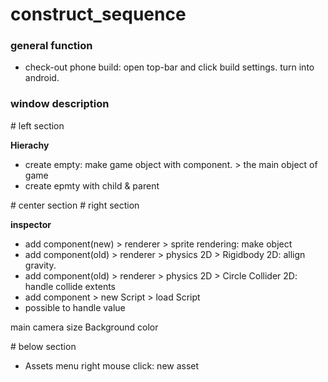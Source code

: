 # construct_sequence

### general function

- check-out phone build: open top-bar and click build settings. turn into android.

### window description

\# left section

**Hierachy**

- create empty: make game object with component. > the main object of game
- create epmty with child & parent

\# center section
\# right section

**inspector**

- add component(new) > renderer > sprite rendering: make object
- add component(old) > renderer > physics 2D > Rigidbody 2D: allign gravity.
- add component(old) > renderer > physics 2D > Circle Collider 2D: handle collide extents
- add component > new Script > load Script
- possible to handle value

main camera size
Background color 



\# below section

- Assets menu right mouse click: new asset